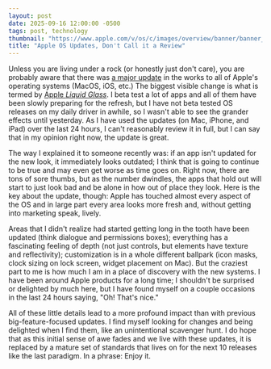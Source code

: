 ```yaml
---
layout: post
date: 2025-09-16 12:00:00 -0500
tags: post, technology
thumbnail: "https://www.apple.com/v/os/c/images/overview/banner/banner__sdjwhqibfl26_large_2x.jpg"
title: "Apple OS Updates, Don't Call it a Review"
--- 
```


Unless you are living under a rock (or honestly just don't care), you are probably aware that there was [a major update](https://www.apple.com/os/) in the works to all of Apple's operating systems (MacOS, iOS, etc.) The biggest visible change is what is termed by [Apple *Liquid Glass*](https://www.apple.com/os/#liquid-glass-caption-tile). I beta test a lot of apps and all of them have been slowly preparing for the refresh, but I have not beta tested OS releases on my daily driver in awhile, so I wasn't able to see the grander effects until yesterday. As I have used the updates (on Mac, iPhone, and iPad) over the last 24 hours, I can't reasonably review it in full, but I can say that in my opinion right now, the update is great.

The way I explained it to someone recently was: if an app isn't updated for the new look, it immediately looks outdated; I think that is going to continue to be true and may even get worse as time goes on. Right now, there are tons of sore thumbs, but as the number dwindles, the apps that hold out will start to just look bad and be alone in how out of place they look. Here is the key about the update, though: Apple has touched almost every aspect of the OS and in large part every area looks more fresh and, without getting into marketing speak, lively.

Areas that I didn't realize had started getting long in the tooth have been updated (think dialogue and permissions boxes); everything has a fascinating feeling of depth (not just controls, but elements have texture and reflectivity); customization is in a whole different ballpark (icon masks, clock sizing on lock screen, widget placement on Mac). But the craziest part to me is how much I am in a place of discovery with the new systems. I have been around Apple products for a long time; I shouldn't be surprised or delighted by much here, but I have found myself on a couple occasions in the last 24 hours saying, "Oh! That's nice."

All of these little details lead to a more profound impact than with previous big-feature-focused updates. I find myself looking for changes and being delighted when I find them, like an unintentional scavenger hunt. I do hope that as this initial sense of awe fades and we live with these updates, it is replaced by a mature set of standards that lives on for the next 10 releases like the last paradigm. In a phrase: Enjoy it.